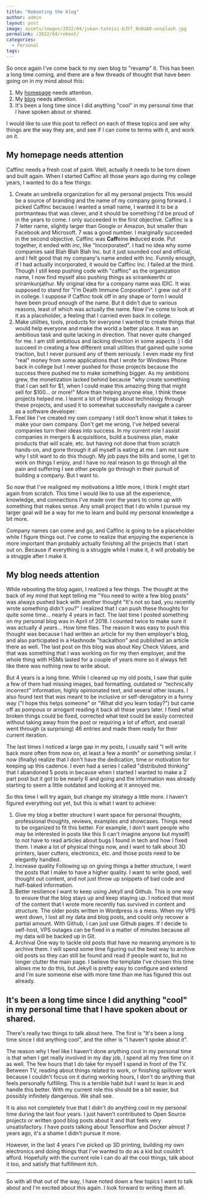 ```yaml
---
title: "Rebooting the blog"
author: admin
layout: post
image: assets/images/2022/04/jukan-tateisi-bJhT_8nbUA0-unsplash.jpg
permalink: /2022/04/reboot/
categories:
  - Personal
tags:
---
```

So once again I've come back to my own blog to "revamp" it. This has been a long time coming, and there are a few threads of thought that have been going on in my mind about this:

1. My [homepage](https://www.caffinc.com) needs attention.
2. My [blog](https://blog.caffinc.com) needs attention.
3. It's been a long time since I did anything "cool" in my personal time that I have spoken about or shared.

I would like to use this post to reflect on each of these topics and see why things are the way they are, and see if I can come to terms with it, and work on it.

## My homepage needs attention
Caffinc needs a fresh coat of paint. Well, actually it needs to be torn down and built again. When I started Caffinc all those years ago during my college years, I wanted to do a few things:

1. Create an umbrella organization for all my personal projects
   This would be a source of branding and the name of my company going forward. I picked Caffinc because I wanted a small name, I wanted it to be a portmanteau that was clever, and it should be something I'd be proud of in the years to come.
   I only succeeded in the first objective. Caffinc is a 7 letter name, slightly larger than Google or Amazon, but smaller than Facebook and Microsoft. 7 was a good number.
   I marginally succeeded in the second objective. Caffinc was **Caff**eine **in**duced **c**ode. Put together, it ended with *inc*, like "Incorporated". I had no idea why some companies said Blah Blah Blah Inc. but it just sounded cool and official, and I felt good that my company's name ended with Inc. Funnily enough, if I had actually incorporated, it would be Caffinc Inc.
   I failed at the third. Though I still keep pushing code with "caffinc" as the organization name, I now find myself also pushing things as sriramkeerthi or sriramkunjathur. My original idea for a company name was IDIC. It was supposed to stand for "I'm Death Immune Corporation". I grew out of it in college. I suppose if Caffinc took off in any shape or form I would have been proud enough of the name. But it didn't due to various reasons, least of which was actually the name. Now I've come to look at it as a placeholder, a feeling that I carried even back in college.
2. Make utilities, tools, products for everyone
   I wanted to create things that would help everyone and make the world a better place. It was an ambitious task and quite lacking in direction. That never quite changed for me. I am still ambitious and lacking direction in some aspects :)
   I did succeed in creating a few different small utilities that gained quite some traction, but I never pursued any of them seriously. I even made my first "real" money from some applications that I wrote for Windows Phone back in college but I never pushed for those projects because the success there pushed me to make something bigger. As my ambitions grew, the monetization lacked behind because "why create something that I can sell for $1, when I could make this amazing thing that might sell for $100... or more!"
   More than helping anyone else, I think these projects helped me. I learnt a lot of things about technology through these projects, and used it to somewhat successfully navigate a career as a software developer.
3. Feel like I've created my own company
   I still don't know what it takes to make your own company. Don't get me wrong, I've helped several companies turn their ideas into success. In my current role I assist companies in mergers & acquisitions, build a business plan, make products that will scale, etc. but having not done that from scratch hands-on, and gone through it all myself is eating at me.
   I am not sure why I still want to do this though. My job pays the bills and some, I get to work on things I enjoy, and I have no real reason to go through all the pain and suffering I see other people go through in their pursuit of building a company. But I want to.

So now that I've realigned my motivations a little more, I think I might start again from scratch. This time I would like to use all the experience, knowledge, and connections I've made over the years to come up with something that makes sense. Any small project that I do while I pursue my larger goal will be a way for me to learn and build my personal knowledge a bit more.

Company names can come and go, and Caffinc is going to be a placeholder while I figure things out. I've come to realize that enjoying the experience is more important than probably actually finishing all the projects that I start out on. Because if everything is a struggle while I make it, it will probably be a struggle after I make it.

## My blog needs attention
While rebooting the blog again, I realized a few things. The thought at the back of my mind that kept telling me "You need to write a few blog posts" was always pushed back with another thought "It's not so bad, you recently wrote something didn't you?"
I realized that I can push these thoughts for quite some time... nearly 4 years in fact. The last time I posted something on my personal blog was in April of 2018. I counted twice to make sure it was actually *4 years*... How time flies. The reason it was easy to push this thought was because I had written an article for my then employer's blog, and also participated in a Hashnode "hackathon" and published an article there as well. The last post on this blog was about Key Check Values, and that was something that I was working on for my then employer, and the whole thing with HSMs lasted for a couple of years more so it always felt like there was nothing new to write about.

But 4 years is a long time. While I cleaned up my old posts, I saw that quite a few of them had missing images, bad formatting, outdated or "technically incorrect" information, highly opinionated text, and several other issues. I also found text that was meant to be inclusive or self-derogatory in a funny way ("I hope this helps someone" or "What did you learn today?") but came off as pompous or arrogant reading it back all these years later. I fixed what broken things could be fixed, corrected what text could be easily corrected without taking away from the post or requiring a lot of effort, and overall went through (a surprising) 46 entries and made them ready for their current iteration.

The last times I noticed a large gap in my posts, I usually said "I will write back more often from now on, at least a few a month" or something similar. I now (finally) realize that I don't have the dedication, time or motivation for keeping up this cadence. I even had a series I called "distributed thinking" that I abandoned 5 posts in because when I started I wanted to make a 2 part post but it got to be nearly 6 and going and the information was already starting to seem a little outdated and looking at it annoyed me.

So this time I will try again, but change my strategy a little more. I haven't figured everything out yet, but this is what I want to achieve:

1. Give my blog a better structure
   I want space for personal thoughts, professional thoughts, reviews, examples and showcases. Things need to be organized to fit this better. For example, I don't want people who may be interested in posts like this (I can't imagine anyone but myself) to not have to read articles about bugs I found in tech and how I fixed them. I make a lot of physical things now, and I want to talk about 3D printers, laser cutters, electronics, etc. and those posts need to be elegantly handled.
2. Increase quality
   Following up on giving things a better structure, I want the posts that I make to have a higher quality. I want to write good, well thought out content, and not just throw up snippets of bad code and half-baked information.
3. Better resilience
   I want to keep using Jekyll and Github. This is one way to ensure that the blog stays up and keep staying up. I noticed that most of the content that I wrote more recently has survived in content and structure. The older posts written in Wordpress is a mess. When my VPS went down, I lost all my data and blog posts, and could only recover a partial amount. With Github, I can just use Github pages. If I decide to self-host, VPS outages can be fixed in a matter of minutes because all my data will be backed up in Git.
4. Archival
   One way to tackle old posts that have no meaning anymore is to archive them. I will spend some time figuring out the best way to archive old posts so they can still be found and read if people want to, but no longer clutter the main page. I believe the template I've chosen this time allows me to do this, but Jekyll is pretty easy to configure and extend and I'm sure someone else with more time than me has figured this out already.

## It's been a long time since I did anything "cool" in my personal time that I have spoken about or shared.
There's really two things to talk about here. The first is "It's been a long time since I did anything cool", and the other is "I haven't spoke about it".

The reason why I feel like I haven't done anything cool in my personal time is that when I get really involved in my day job, I spend all my free time on it as well. The few hours that I do take for myself I spend in front of the TV. Between TV, reading about things related to work, or finishing spillover work because I couldn't focus on it during working hours, I don't do anything that feels personally fulfilling. This is a terrible habit but I want to lean in and handle this better. With my current role this should be a bit easier, but possibly infinitely dangerous. We shall see.

It is also not completely true that I didn't do anything cool in my personal time during the last four years. I just haven't contributed to Open Source projects or written good blog posts about it and that feels very unsatisfactory. I have posts talking about Tensorflow and Docker almost 7 years ago, it's a shame I didn't pursue it more.

However, in the last 4 years I've picked up 3D printing, building my own electronics and doing things that I've wanted to do as a kid but couldn't afford. Hopefully with the current role I can do all the cool things, talk about it too, and satisfy that fulfillment itch.

-------------------

So with all that out of the way, I have noted down a few topics I want to talk about and I'm excited about this again. I look forward to writing them all.